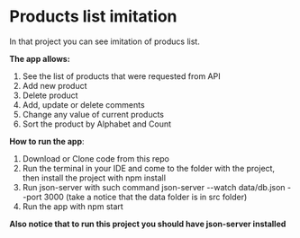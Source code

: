 # Products list imitation 
In that project you can see imitation of producs list. 

**The app allows:**
1. See the list of products that were requested from API
2. Add new product
3. Delete product
4. Add, update or delete comments
5. Change any value of current products
6. Sort the product by Alphabet and Count 

**How to run the app**: 
1. Download or Clone code from this repo
2. Run the terminal in your IDE and come to the folder with the project, then install the project with npm install
3. Run json-server with such command json-server --watch data/db.json --port 3000 (take a notice that the data folder is in src folder)
4. Run the app with npm start

**Also notice that to run this project you should have json-server installed**
